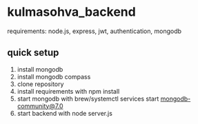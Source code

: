 # kulmasohva_backend

requirements:
node.js,
express,
jwt,
authentication,
mongodb

## quick setup

1. install mongodb
2. install mongodb compass
3. clone repository
4. install requirements with npm install
5. start mongodb with brew/systemctl services start mongodb-community@7.0
6. start backend with node server.js
